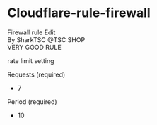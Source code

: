 # Cloudflare-rule-firewall
Firewall rule Edit \
By SharkTSC @TSC SHOP \
VERY GOOD RULE

rate limit setting 

Requests (required)
- 7

Period (required)
- 10 
